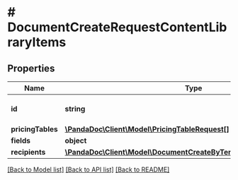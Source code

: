 # # DocumentCreateRequestContentLibraryItems

## Properties

Name | Type | Description | Notes
------------ | ------------- | ------------- | -------------
**id** | **string** | Content library item id |
**pricingTables** | [**\PandaDoc\Client\Model\PricingTableRequest[]**](PricingTableRequest.md) |  | [optional]
**fields** | **object** |  | [optional]
**recipients** | [**\PandaDoc\Client\Model\DocumentCreateByTemplateRequestRecipients[]**](DocumentCreateByTemplateRequestRecipients.md) |  | [optional]

[[Back to Model list]](../../README.md#models) [[Back to API list]](../../README.md#endpoints) [[Back to README]](../../README.md)

